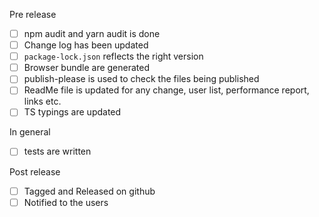 Pre release
* [ ] npm audit and yarn audit is done
* [ ] Change log has been updated
* [ ] `package-lock.json` reflects the right version
* [ ] Browser bundle are generated
* [ ] publish-please is used to check the files being published
* [ ] ReadMe file is updated for any change, user list, performance report, links etc.
* [ ] TS typings are updated

In general
* [ ] tests are written

Post release
* [ ] Tagged and Released on github
* [ ] Notified to the users